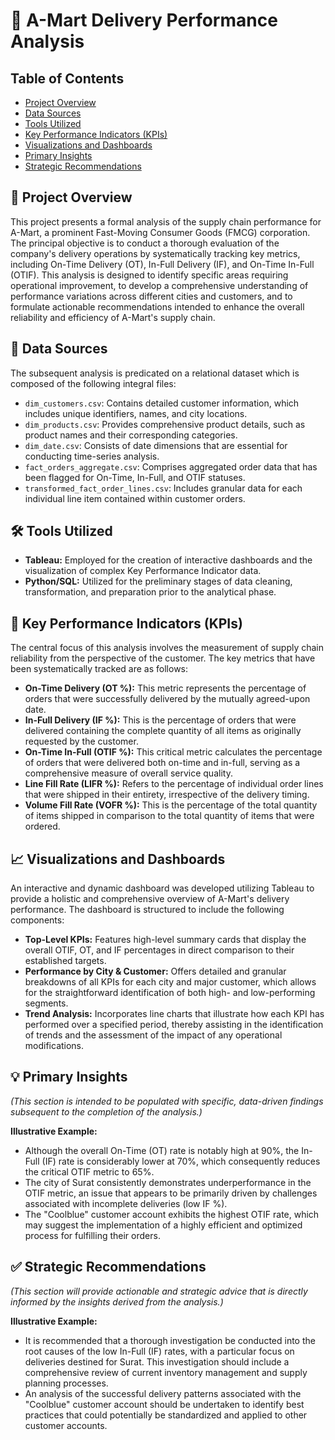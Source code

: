 # 🚚 A-Mart Delivery Performance Analysis

## Table of Contents
- [Project Overview](#-project-overview)
- [Data Sources](#-data-sources)
- [Tools Utilized](#️-tools-utilized)
- [Key Performance Indicators (KPIs)](#-key-performance-indicators-kpis)
- [Visualizations and Dashboards](#-visualizations-and-dashboards)
- [Primary Insights](#-primary-insights)
- [Strategic Recommendations](#-strategic-recommendations)

## 🔎 Project Overview
This project presents a formal analysis of the supply chain performance for A-Mart, a prominent Fast-Moving Consumer Goods (FMCG) corporation. The principal objective is to conduct a thorough evaluation of the company's delivery operations by systematically tracking key metrics, including On-Time Delivery (OT), In-Full Delivery (IF), and On-Time In-Full (OTIF). This analysis is designed to identify specific areas requiring operational improvement, to develop a comprehensive understanding of performance variations across different cities and customers, and to formulate actionable recommendations intended to enhance the overall reliability and efficiency of A-Mart's supply chain.

## 💾 Data Sources
The subsequent analysis is predicated on a relational dataset which is composed of the following integral files:

*   `dim_customers.csv`: Contains detailed customer information, which includes unique identifiers, names, and city locations.
*   `dim_products.csv`: Provides comprehensive product details, such as product names and their corresponding categories.
*   `dim_date.csv`: Consists of date dimensions that are essential for conducting time-series analysis.
*   `fact_orders_aggregate.csv`: Comprises aggregated order data that has been flagged for On-Time, In-Full, and OTIF statuses.
*   `transformed_fact_order_lines.csv`: Includes granular data for each individual line item contained within customer orders.

## 🛠️ Tools Utilized
*   **Tableau:** Employed for the creation of interactive dashboards and the visualization of complex Key Performance Indicator data.
*   **Python/SQL:** Utilized for the preliminary stages of data cleaning, transformation, and preparation prior to the analytical phase.

## 🎯 Key Performance Indicators (KPIs)
The central focus of this analysis involves the measurement of supply chain reliability from the perspective of the customer. The key metrics that have been systematically tracked are as follows:

*   **On-Time Delivery (OT %):** This metric represents the percentage of orders that were successfully delivered by the mutually agreed-upon date.
*   **In-Full Delivery (IF %):** This is the percentage of orders that were delivered containing the complete quantity of all items as originally requested by the customer.
*   **On-Time In-Full (OTIF %):** This critical metric calculates the percentage of orders that were delivered both on-time and in-full, serving as a comprehensive measure of overall service quality.
*   **Line Fill Rate (LIFR %):** Refers to the percentage of individual order lines that were shipped in their entirety, irrespective of the delivery timing.
*   **Volume Fill Rate (VOFR %):** This is the percentage of the total quantity of items shipped in comparison to the total quantity of items that were ordered.

## 📈 Visualizations and Dashboards
An interactive and dynamic dashboard was developed utilizing Tableau to provide a holistic and comprehensive overview of A-Mart's delivery performance. The dashboard is structured to include the following components:

*   **Top-Level KPIs:** Features high-level summary cards that display the overall OTIF, OT, and IF percentages in direct comparison to their established targets.
*   **Performance by City & Customer:** Offers detailed and granular breakdowns of all KPIs for each city and major customer, which allows for the straightforward identification of both high- and low-performing segments.
*   **Trend Analysis:** Incorporates line charts that illustrate how each KPI has performed over a specified period, thereby assisting in the identification of trends and the assessment of the impact of any operational modifications.

## 💡 Primary Insights
*(This section is intended to be populated with specific, data-driven findings subsequent to the completion of the analysis.)*

**Illustrative Example:**

*   Although the overall On-Time (OT) rate is notably high at 90%, the In-Full (IF) rate is considerably lower at 70%, which consequently reduces the critical OTIF metric to 65%.
*   The city of Surat consistently demonstrates underperformance in the OTIF metric, an issue that appears to be primarily driven by challenges associated with incomplete deliveries (low IF %).
*   The "Coolblue" customer account exhibits the highest OTIF rate, which may suggest the implementation of a highly efficient and optimized process for fulfilling their orders.

## ✅ Strategic Recommendations
*(This section will provide actionable and strategic advice that is directly informed by the insights derived from the analysis.)*

**Illustrative Example:**

*   It is recommended that a thorough investigation be conducted into the root causes of the low In-Full (IF) rates, with a particular focus on deliveries destined for Surat. This investigation should include a comprehensive review of current inventory management and supply planning processes.
*   An analysis of the successful delivery patterns associated with the "Coolblue" customer account should be undertaken to identify best practices that could potentially be standardized and applied to other customer accounts.
